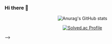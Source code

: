 ### Hi there 👋
<!--


<!--
**houony/houony** is a ✨ _special_ ✨ repository because its `README.md` (this file) appears on your GitHub profile.

Here are some ideas to get you started:

- 🔭 I’m currently working on ...
- 🌱 I’m currently learning ...
- 👯 I’m looking to collaborate on ...
- 🤔 I’m looking for help with ...
- 💬 Ask me about ...
- 📫 How to reach me: ...
- 😄 Pronouns: ...
- ⚡ Fun fact: ...
-->
<div align="center">
  
![Anurag's GitHub stats](https://github-readme-stats.vercel.app/api?username=houony&show_icons=true&theme=dark)

[![Solved.ac Profile](http://mazassumnida.wtf/api/generate_badge?boj=hoon7227)](https://solved.ac/hoon7227)

</div>


-->
